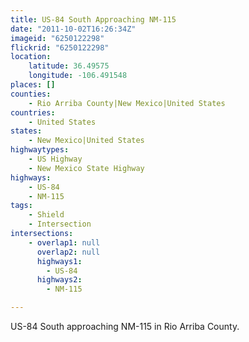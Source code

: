 ```yaml
---
title: US-84 South Approaching NM-115
date: "2011-10-02T16:26:34Z"
imageid: "6250122298"
flickrid: "6250122298"
location:
    latitude: 36.49575
    longitude: -106.491548
places: []
counties:
    - Rio Arriba County|New Mexico|United States
countries:
    - United States
states:
    - New Mexico|United States
highwaytypes:
    - US Highway
    - New Mexico State Highway
highways:
    - US-84
    - NM-115
tags:
    - Shield
    - Intersection
intersections:
    - overlap1: null
      overlap2: null
      highways1:
        - US-84
      highways2:
        - NM-115

---
```

US-84 South approaching NM-115 in Rio Arriba County.